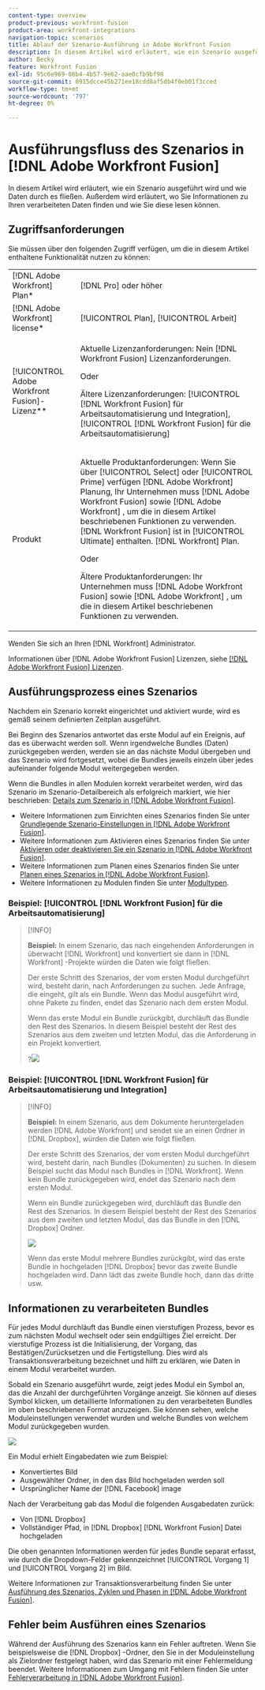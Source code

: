 ```yaml
---
content-type: overview
product-previous: workfront-fusion
product-area: workfront-integrations
navigation-topic: scenarios
title: Ablauf der Szenario-Ausführung in Adobe Workfront Fusion
description: In diesem Artikel wird erläutert, wie ein Szenario ausgeführt wird und wie Daten durch es fließen. Außerdem wird erläutert, wo Sie Informationen zu Ihren verarbeiteten Daten finden und wie Sie diese lesen können.
author: Becky
feature: Workfront Fusion
exl-id: 95c6e969-66b4-4b57-9e62-aae0cfb9bf98
source-git-commit: 0915dcce45b271ee18cdd8af5db4f0eb01f3cced
workflow-type: tm+mt
source-wordcount: '797'
ht-degree: 0%

---
```


# Ausführungsfluss des Szenarios in [!DNL Adobe Workfront Fusion]

In diesem Artikel wird erläutert, wie ein Szenario ausgeführt wird und wie Daten durch es fließen. Außerdem wird erläutert, wo Sie Informationen zu Ihren verarbeiteten Daten finden und wie Sie diese lesen können.

## Zugriffsanforderungen

Sie müssen über den folgenden Zugriff verfügen, um die in diesem Artikel enthaltene Funktionalität nutzen zu können:

<table style="table-layout:auto"> 
 <col> 
 <col> 
 <tbody> 
  <tr> 
    <td role="rowheader">[!DNL Adobe Workfront] Plan*</td> 
   <td> <p>[!DNL Pro] oder höher</p> </td> 
  </tr> 
  <tr data-mc-conditions=""> 
   <td role="rowheader">[!DNL Adobe Workfront] license*</td> 
   <td> <p>[!UICONTROL Plan], [!UICONTROL Arbeit]</p> </td> 
  </tr> 
  <tr> 
   <td role="rowheader">[!UICONTROL Adobe Workfront Fusion]-Lizenz**</td> 
   <td>
   <p>Aktuelle Lizenzanforderungen: Nein [!DNL Workfront Fusion] Lizenzanforderungen.</p>
   <p>Oder</p>
   <p>Ältere Lizenzanforderungen: [!UICONTROL [!DNL Workfront Fusion] für Arbeitsautomatisierung und Integration], [!UICONTROL [!DNL Workfront Fusion] für die Arbeitsautomatisierung]</p>
   </td> 
  </tr> 
  <tr> 
   <td role="rowheader">Produkt</td> 
   <td>
   <p>Aktuelle Produktanforderungen: Wenn Sie über [!UICONTROL Select] oder [!UICONTROL Prime] verfügen [!DNL Adobe Workfront] Planung, Ihr Unternehmen muss [!DNL Adobe Workfront Fusion] sowie [!DNL Adobe Workfront] , um die in diesem Artikel beschriebenen Funktionen zu verwenden. [!DNL Workfront Fusion] ist in [!UICONTROL Ultimate] enthalten. [!DNL Workfront] Plan.</p>
   <p>Oder</p>
   <p>Ältere Produktanforderungen: Ihr Unternehmen muss [!DNL Adobe Workfront Fusion] sowie [!DNL Adobe Workfront] , um die in diesem Artikel beschriebenen Funktionen zu verwenden.</p>
   </td> 
  </tr> 
 </tbody> 
</table>

Wenden Sie sich an Ihren [!DNL Workfront] Administrator.

Informationen über [!DNL Adobe Workfront Fusion] Lizenzen, siehe [[!DNL Adobe Workfront Fusion] Lizenzen](../../workfront-fusion/get-started/license-automation-vs-integration.md).

## Ausführungsprozess eines Szenarios

Nachdem ein Szenario korrekt eingerichtet und aktiviert wurde, wird es gemäß seinem definierten Zeitplan ausgeführt.

Bei Beginn des Szenarios antwortet das erste Modul auf ein Ereignis, auf das es überwacht werden soll. Wenn irgendwelche Bundles (Daten) zurückgegeben werden, werden sie an das nächste Modul übergeben und das Szenario wird fortgesetzt, wobei die Bundles jeweils einzeln über jedes aufeinander folgende Modul weitergegeben werden.

Wenn die Bundles in allen Modulen korrekt verarbeitet werden, wird das Szenario im Szenario-Detailbereich als erfolgreich markiert, wie hier beschrieben: [Details zum Szenario in [!DNL Adobe Workfront Fusion]](../../workfront-fusion/scenarios/scenario-detail.md).

* Weitere Informationen zum Einrichten eines Szenarios finden Sie unter [Grundlegende Szenario-Einstellungen in [!DNL Adobe Workfront Fusion]](../../workfront-fusion/scenarios/basic-scenario-settings.md).
* Weitere Informationen zum Aktivieren eines Szenarios finden Sie unter [Aktivieren oder deaktivieren Sie ein Szenario in [!DNL Adobe Workfront Fusion]](../../workfront-fusion/scenarios/activate-or-inactivate-scenario.md).
* Weitere Informationen zum Planen eines Szenarios finden Sie unter [Planen eines Szenarios in [!DNL Adobe Workfront Fusion]](../../workfront-fusion/scenarios/schedule-a-scenario.md).
* Weitere Informationen zu Modulen finden Sie unter [Modultypen](../../workfront-fusion/modules/module-types.md).

### Beispiel: [!UICONTROL [!DNL Workfront Fusion] für die Arbeitsautomatisierung]

>[!INFO]
>
>**Beispiel:** In einem Szenario, das nach eingehenden Anforderungen in überwacht [!DNL Workfront] und konvertiert sie dann in [!DNL Workfront] -Projekte würden die Daten wie folgt fließen.
>
>Der erste Schritt des Szenarios, der vom ersten Modul durchgeführt wird, besteht darin, nach Anforderungen zu suchen. Jede Anfrage, die eingeht, gilt als ein Bundle. Wenn das Modul ausgeführt wird, ohne Pakete zu finden, endet das Szenario nach dem ersten Modul.
>
>Wenn das erste Modul ein Bundle zurückgibt, durchläuft das Bundle den Rest des Szenarios. In diesem Beispiel besteht der Rest des Szenarios aus dem zweiten und letzten Modul, das die Anforderung in ein Projekt konvertiert.
>
>?![](assets/example-execution-flow-wf-only-350x157.png)

### Beispiel: [!UICONTROL [!DNL Workfront Fusion] für Arbeitsautomatisierung und Integration]

>[!INFO]
>
>**Beispiel:** In einem Szenario, aus dem Dokumente heruntergeladen werden [!DNL Adobe Workfront] und sendet sie an einen Ordner in [!DNL Dropbox], würden die Daten wie folgt fließen.
>
>Der erste Schritt des Szenarios, der vom ersten Modul durchgeführt wird, besteht darin, nach Bundles (Dokumenten) zu suchen. In diesem Beispiel sucht das Modul nach Bundles in [!DNL Workfront]. Wenn kein Bundle zurückgegeben wird, endet das Szenario nach dem ersten Modul.
>
>Wenn ein Bundle zurückgegeben wird, durchläuft das Bundle den Rest des Szenarios. In diesem Beispiel besteht der Rest des Szenarios aus dem zweiten und letzten Modul, das das Bundle in den [!DNL Dropbox] Ordner.
>
>![](assets/example-wf-dropbox-scen-execution-flow-350x202.png)
>
>Wenn das erste Modul mehrere Bundles zurückgibt, wird das erste Bundle in hochgeladen [!DNL Dropbox] bevor das zweite Bundle hochgeladen wird. Dann lädt das zweite Bundle hoch, dann das dritte usw.

## Informationen zu verarbeiteten Bundles

Für jedes Modul durchläuft das Bundle einen vierstufigen Prozess, bevor es zum nächsten Modul wechselt oder sein endgültiges Ziel erreicht. Der vierstufige Prozess ist die Initialisierung, der Vorgang, das Bestätigen/Zurücksetzen und die Fertigstellung. Dies wird als Transaktionsverarbeitung bezeichnet und hilft zu erklären, wie Daten in einem Modul verarbeitet wurden.

Sobald ein Szenario ausgeführt wurde, zeigt jedes Modul ein Symbol an, das die Anzahl der durchgeführten Vorgänge anzeigt. Sie können auf dieses Symbol klicken, um detaillierte Informationen zu den verarbeiteten Bundles im oben beschriebenen Format anzuzeigen. Sie können sehen, welche Moduleinstellungen verwendet wurden und welche Bundles von welchem Modul zurückgegeben wurden.

![](assets/info-processed-bundles-350x396.png)

Ein Modul erhielt Eingabedaten wie zum Beispiel:

* Konvertiertes Bild
* Ausgewählter Ordner, in den das Bild hochgeladen werden soll
* Ursprünglicher Name der [!DNL Facebook] image

Nach der Verarbeitung gab das Modul die folgenden Ausgabedaten zurück:

* Von [!DNL Dropbox]
* Vollständiger Pfad, in [!DNL Dropbox] [!DNL Workfront Fusion] Datei hochgeladen

Die oben genannten Informationen werden für jedes Bundle separat erfasst, wie durch die Dropdown-Felder gekennzeichnet [!UICONTROL Vorgang 1] und [!UICONTROL Vorgang 2] im Bild.

Weitere Informationen zur Transaktionsverarbeitung finden Sie unter [Ausführung des Szenarios, Zyklen und Phasen in [!DNL Adobe Workfront Fusion]](../../workfront-fusion/scenarios/scenario-execution-cycles-phases.md).

## Fehler beim Ausführen eines Szenarios

Während der Ausführung des Szenarios kann ein Fehler auftreten. Wenn Sie beispielsweise die [!DNL Dropbox] -Ordner, den Sie in der Moduleinstellung als Zielordner festgelegt haben, wird das Szenario mit einer Fehlermeldung beendet. Weitere Informationen zum Umgang mit Fehlern finden Sie unter [Fehlerverarbeitung in [!DNL Adobe Workfront Fusion]](../../workfront-fusion/errors/error-processing.md).

